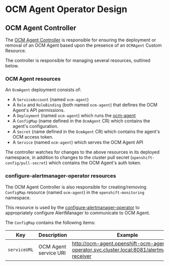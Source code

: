 # OCM Agent Operator Design

## OCM Agent Controller

The [OCM Agent Controller](https://github.com/openshift/ocm-agent-operator/tree/master/pkg/controller/ocmagent/ocmagent_controller.go) is responsible for ensuring the deployment or removal of an OCM Agent based upon the presence of an `OCMAgent` Custom Resource.

The controller is responsible for managing several resources, outlined below.

### OCM Agent resources

An `OcmAgent` deployment consists of:
- A `ServiceAccount` (named `ocm-agent`)
- A `Role` and `RoleBinding` (both named `ocm-agent`) that defines the OCM Agent's API  permissions.
- A `Deployment` (named `ocm-agent`) which runs the [ocm-agent](https://quay.io/openshift/ocm-agent)
- A `ConfigMap` (name defined in the `OcmAgent` CR) which contains the agent's configuration.
- A `Secret` (name defined in the `OcmAgent` CR) which contains the agent's OCM access token.
- A `Service` (named `ocm-agent`) which serves the OCM Agent API

The controller watches for changes to the above resources in its deployed namespace, in addition to changes to the cluster pull secret (`openshift-config/pull-secret`) which contains the OCM Agent's auth token.

### configure-alertmanager-operator resources

The OCM Agent Controller is also responsible for creating/removing `ConfigMap` resource (named `ocm-agent`) in the `openshift-monitoring` namespace.

This resource is used by the [configure-alertmanager-operator](https://github.com/openshift/configure-alertmanager-operator) to appropriately configure AlertManager to communicate to OCM Agent.

The `ConfigMap` contains the following items:

| Key | Description | Example |
| --- | --- | --- |
| `serviceURL` | OCM Agent service URI | http://ocm-agent.openshift-ocm-agent-operator.svc.cluster.local:8081/alertmanager-receiver |

